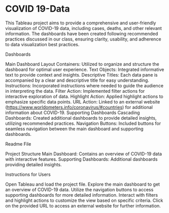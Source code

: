 # COVID 19-Data
This Tableau project aims to provide a comprehensive and user-friendly visualization of COVID-19 data, including cases, deaths, and other relevant information. 
The dashboards have been created following recommended practices discussed in our class, ensuring clarity, usability, and adherence to data visualization best practices.

Dashboards

Main Dashboard
Layout Containers: Utilized to organize and structure the dashboard for optimal user experience.
Text Objects: Integrated informative text to provide context and insights.
Descriptive Titles: Each data pane is accompanied by a clear and descriptive title for easy understanding.
Instructions: Incorporated instructions where needed to guide the audience in interpreting the data.
Filter Action: Implemented filter actions for interactive exploration of data.
Highlight Action: Applied highlight actions to emphasize specific data points.
URL Action: Linked to an external website (https://www.worldometers.info/coronavirus/#countries) for additional information about COVID-19.
Supporting Dashboards
Cascading Dashboards: Created additional dashboards to provide detailed insights, utilizing recommended practices.
Navigation Buttons: Included buttons for seamless navigation between the main dashboard and supporting dashboards.

Readme File

Project Structure
Main Dashboard: Contains an overview of COVID-19 data with interactive features.
Supporting Dashboards: Additional dashboards providing detailed insights.

Instructions for Users

Open Tableau and load the project file.
Explore the main dashboard to get an overview of COVID-19 data.
Utilize the navigation buttons to access supporting dashboards for more detailed information.
Interact with filters and highlight actions to customize the view based on specific criteria.
Click on the provided URL to access an external website for further information.
